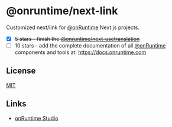# @onruntime/next-link

Customized next/link for [@onRuntime](https://github.com/onRuntime) Next.js projects.

- [x] ~~5 stars - finish the [@onruntime/next-usetranslation](https://github.com/onRuntime/next-usetranslation)~~
- [ ] 10 stars - add the complete documentation of all [@onRuntime](https://github.com/onRuntime) components and tools at: https://docs.onruntime.com

## License
[MIT](LICENSE)

## Links

* [onRuntime Studio](https://onruntime.com)